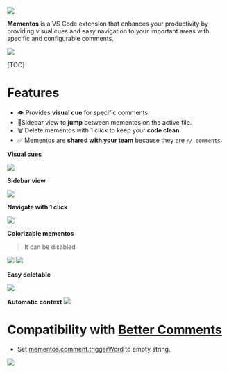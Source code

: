 ![](https://i.imgur.com/bbvOhml.png)

**Mementos** is a VS Code extension that enhances your productivity by providing visual cues and easy navigation to your important areas with specific and configurable comments.

![](https://i.gyazo.com/24d622ca990c4355ee0fe9e2db33fce0.gif)

[TOC]

# Features

- 👁️ Provides **visual cue** for specific comments.
- 🦘Sidebar view to **jump** between mementos on the active file.
- 🗑️ Delete mementos with 1 click to keep your **code clean**.
- ✅ Mementos are **shared with your team** because they are `// comments`.


**Visual cues**

![](https://i.imgur.com/sckirt5.png)

**Sidebar view**

![](https://i.imgur.com/qvWlQ7P.png)

**Navigate with 1 click**

![](https://i.imgur.com/eiSOZQ6.gif)

**Colorizable mementos**

> It can be disabled

![](https://i.imgur.com/0sTbeUe.png)
![](https://i.imgur.com/QJcBSGD.png)

**Easy deletable**

![](https://i.imgur.com/kjjgwUZ.gif)

**Automatic context**
![](https://i.imgur.com/A2naXtZ.gif)


# Compatibility with [Better Comments](https://marketplace.visualstudio.com/items?itemName=aaron-bond.better-comments)

- Set [mementos.comment.triggerWord](vscode://settings/mementos.comment.triggerWord) to empty string.

![](https://i.imgur.com/RI8CJCg.png)